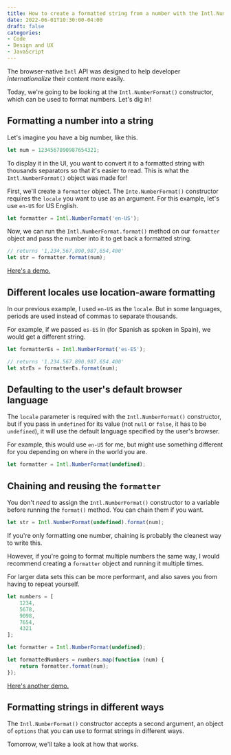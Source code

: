 ```yaml
---
title: How to create a formatted string from a number with the Intl.NumberFormat API
date: 2022-06-01T10:30:00-04:00
draft: false
categories:
- Code
- Design and UX
- JavaScript
---
```


The browser-native `Intl` API was designed to help developer _internationalize_ their content more easily.

Today, we're going to be looking at the `Intl.NumberFormat()` constructor, which can be used to format numbers. Let's dig in!

## Formatting a number into a string

Let's imagine you have a big number, like this.

```js
let num = 1234567890987654321;
```

To display it in the UI, you want to convert it to a formatted string with thousands separators so that it's easier to read. This is what the `Intl.NumberFormat()` object was made for! 

First, we'll create a `formatter` object. The `Inte.NumberFormat()` constructor requires the `locale` you want to use as an argument. For this example, let's use `en-US` for US English.

```js
let formatter = Intl.NumberFormat('en-US');
```

Now, we can run the `Intl.NumberFormat.format()` method on our `formatter` object and pass the number into it to get back a formatted string.

```js
// returns '1,234,567,890,987,654,400'
let str = formatter.format(num);
```

[Here's a demo.](https://codepen.io/cferdinandi/pen/jOZxaZN?editors=1111)

## Different locales use location-aware formatting

In our previous example, I used `en-US` as the `locale`. But in some languages, periods are used instead of commas to separate thousands.

For example, if we passed `es-ES` in (for Spanish as spoken in Spain), we would get a different string.

```js
let formatterEs = Intl.NumberFormat('es-ES');

// returns '1.234.567.890.987.654.400'
let strEs = formatterEs.format(num);
```

## Defaulting to the user's default browser language

The `locale` parameter is required with the `Intl.NumberFormat()` constructor, but if you pass in `undefined` for its value (not `null` or `false`, it has to be `undefined`), it will use the default language specified by the user's browser.

For example, this would use `en-US` for me, but might use something different for you depending on where in the world you are.

```js
let formatter = Intl.NumberFormat(undefined);
```

## Chaining and reusing the `formatter`

You don't _need_ to assign the `Intl.NumberFormat()` constructor to a variable before running the `format()` method. You can chain them if you want.

```js
let str = Intl.NumberFormat(undefined).format(num);
```

If you're only formatting one number, chaining is probably the cleanest way to write this.

However, if you're going to format multiple numbers the same way, I would recommend creating a `formatter` object and running it multiple times. 

For larger data sets this can be more performant, and also saves you from having to repeat yourself.

```js
let numbers = [
	1234,
	5678,
	9098,
	7654,
	4321
];

let formatter = Intl.NumberFormat(undefined);

let formattedNumbers = numbers.map(function (num) {
	return formatter.format(num);
});
```

[Here's another demo.](https://codepen.io/cferdinandi/pen/yLvjPqY?editors=1111)

## Formatting strings in different ways

The `Intl.NumberFormat()` constructor accepts a second argument, an object of `options` that you can use to format strings in different ways.

Tomorrow, we'll take a look at how that works.